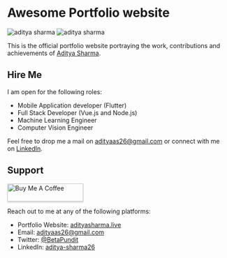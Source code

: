 # Awesome Portfolio website

<img src="https://github.com/adityaas26/adityaas26/blob/master/images/portfolio_scrnshot_2.jpg" alt="aditya sharma">
<img src="https://github.com/adityaas26/adityaas26/blob/master/images/portfolio_scrnshot_1.jpg" alt="aditya sharma">

This is the official portfolio website portraying the work, contributions and achievements of [Aditya Sharma](https://github.com/BetaPundit).

## Hire Me

I am open for the following roles:
- Mobile Application developer (Flutter)
- Full Stack Developer (Vue.js and Node.js)
- Machine Learning Engineer
- Computer Vision Engineer

Feel free to drop me a mail on [adityaas26@gmail.com](mailto:adityaas26@gmail.com) or connect with me on [LinkedIn](https://www.linkedin.com/in/aditya-sharma26/).

## Support

<a href="https://www.buymeacoffee.com/iBZjXRz" target="_blank"><img src="https://www.buymeacoffee.com/assets/img/custom_images/purple_img.png" alt="Buy Me A Coffee" style="height: 41px !important;width: 174px !important;box-shadow: 0px 3px 2px 0px rgba(190, 190, 190, 0.5) !important;-webkit-box-shadow: 0px 3px 2px 0px rgba(190, 190, 190, 0.5) !important;" ></a>


Reach out to me at any of the following platforms:
- Portfolio Website: [adityasharma.live](https://adityasharma.live)
- Email: [adityaas26@gmail.com](mailto:adityaas26@gmail.com)
- Twitter: [@BetaPundit](https://twitter.com/BetaPundit)
- LinkedIn: [aditya-sharma26](https://www.linkedin.com/in/aditya-sharma26/)
